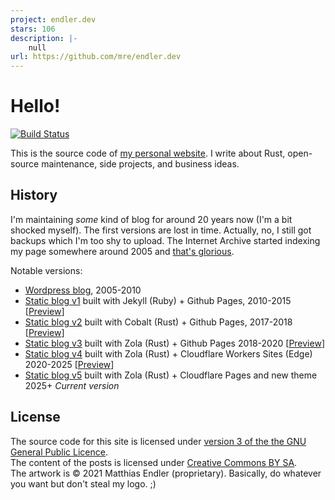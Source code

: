 ```yaml
---
project: endler.dev
stars: 106
description: |-
    null
url: https://github.com/mre/endler.dev
---
```


# Hello!

[![Build Status](https://github.com/mre/endler.dev/actions/workflows/ci.yml/badge.svg)](https://github.com/mre/endler.dev/actions/workflows/ci.yml)

This is the source code of [my personal website](https://endler.dev). I write about Rust, open-source maintenance, side projects, and business ideas.

## History

I'm maintaining _some_ kind of blog for around 20 years now (I'm a bit shocked
myself). The first versions are lost in time. Actually, no, I still got backups
which I'm too shy to upload. The Internet Archive started indexing my page
somewhere around 2005 and [that's
glorious](https://web.archive.org/web/20050203114107/http://www.matthias-endler.de/).

Notable versions:

- [Wordpress blog](https://web.archive.org/web/20070213064114/http://matthias-endler.de/), 2005-2010
- [Static blog v1](https://github.com/mre/mre.github.io.v1) built with Jekyll (Ruby) + Github Pages, 2010-2015
  [[Preview](https://web.archive.org/web/20120302065002/http://www.matthias-endler.de/)]
- [Static blog v2](https://github.com/mre/mre.github.io.v2) built with Cobalt (Rust) + Github Pages, 2017-2018
  [[Preview](https://web.archive.org/web/20180402070633/https://matthias-endler.de/)]
- [Static blog v3](https://github.com/mre/mre.github.io.v3) built with Zola (Rust) + Github Pages 2018-2020
  [[Preview](https://web.archive.org/web/20200707132710/https://endler.dev/)]
- [Static blog v4](https://github.com/mre/endler.dev/tree/v4) built with Zola (Rust) + Cloudflare Workers Sites (Edge) 2020-2025
  [[Preview](https://web.archive.org/web/20250421175356/https://endler.dev/)]
- [Static blog v5](https://github.com/mre/endler.dev) built with Zola (Rust) + Cloudflare Pages and new theme 2025+ _Current version_

## License

The source code for this site is licensed under [version 3 of the the GNU
General Public Licence](https://www.gnu.org/licenses/gpl-3.0.en.html).  
The content of the posts is licensed under [Creative Commons BY
SA](https://creativecommons.org/licenses/by-sa/3.0/).  
The artwork is &copy; 2021 Matthias Endler (proprietary). Basically, do whatever
you want but don't steal my logo. ;)

